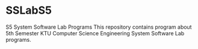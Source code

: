# SSLabS5
S5 System Software Lab Programs
This repository contains program about 5th Semester KTU Computer Science Engineering System Software Lab programs.
